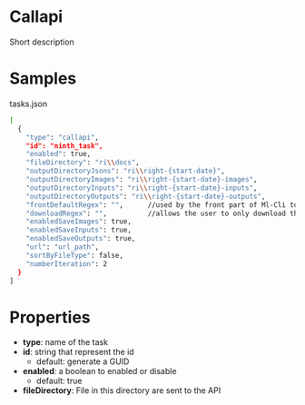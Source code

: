 # Callapi

Short description

# Samples

tasks.json 
```sh
[
  {
    "type": "callapi",
    "id": "ninth_task",
    "enabled": true,
    "fileDirectory": "ri\\docs",
    "outputDirectoryJsons": "ri\\right-{start-date}",
    "outputDirectoryImages": "ri\\right-{start-date}-images",
    "outputDirectoryInputs": "ri\\right-{start-date}-inputs",
    "outputDirectoryOutputs": "ri\\right-{start-date}-outputs",
    "frontDefaultRegex": "",      //used by the front part of Ml-Cli to get only the required images during annotation
    "downloadRegex": "",          //allows the user to only download the images, jsons inputs/outputs that matches the specified regex
    "enabledSaveImages": true,
    "enabledSaveInputs": true,
    "enabledSaveOutputs": true,
    "url": "url_path",
    "sortByFileType": false,
    "numberIteration": 2
  }
] 
```


# Properties

- **type**: name of the task
- **id**: string that represent the id
    - default: generate a GUID
- **enabled**: a boolean to enabled or disable
    - default: true
- **fileDirectory**: File in this directory are sent to the API